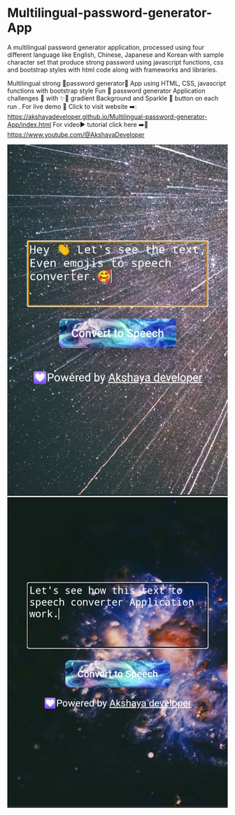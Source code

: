 # Multilingual-password-generator-App
A multilingual password generator application, processed using four different language like English, Chinese, Japanese and Korean with sample character set that produce strong password using javascript functions, css and bootstrap styles with html code along with frameworks and libraries.  

Multilingual strong 💪password generator🔑 App using HTML, CSS, javascript functions with bootstrap style 
Fun 🛂 password generator Application challenges 🥳 with ✨🌈 gradient Background and Sparkle 🌌 button on each run . For live demo 🍰 Click to visit website ➡️: https://akshayadeveloper.github.io/Multilingual-password-generator-App/index.html For video▶️ tutorial click here ➡️🥞 https://www.youtube.com/@AkshayaDeveloper
<p></p>
<img src="https://github.com/Akshayadeveloper/text-to-speech/blob/main/IMG_20231219_133936.jpg">

<br>
<img src="https://github.com/Akshayadeveloper/text-to-speech/blob/main/IMG_20231218_151753.jpg">
